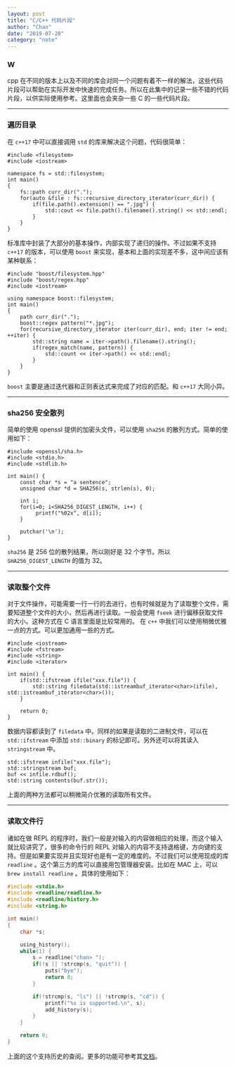 ```yaml
---
layout: post
title: "C/C++ 代码片段"
author: "Chan"
date: "2019-07-20"
category: "note"
---
```


### W

cpp 在不同的版本上以及不同的库会对同一个问题有着不一样的解法，这些代码片段可以帮助在实际开发中快速的完成任务。所以在此集中的记录一些不错的代码片段，以供实际使用参考。这里面也会夹杂一些 C 的一些代码片段。

---

### 遍历目录

在 `c++17` 中可以直接调用 `std`  的库来解决这个问题，代码很简单：

```
#include <filesystem>
#include <iostream>

namespace fs = std::filesystem;
int main()
{
	fs::path curr_dir(".");
	for(auto &file : fs::recursive_directory_iterator(curr_dir)) {
		if(file.path().extension() == ".jpg") {
			std::cout << file.path().filename().string() << std::endl;
		}
	}
}
```

标准库中封装了大部分的基本操作，内部实现了递归的操作。不过如果不支持 `c++17` 的版本，可以使用  `boost` 来实现，基本和上面的实现差不多，这中间应该有某种联系：

```
#include "boost/filesystem.hpp"
#include "boost/regex.hpp"
#include <iostream>

using namespace boost::filesystem;
int main() 
{
	path curr_dir(".");
	boost::regex pattern("*.jpg");
	for(recursive_directory_iterator iter(curr_dir), end; iter != end; ++iter) {
		std::string name = iter->path().filename().string();
		if(regex_match(name, pattern)) {
			std::count << iter->path() << std::endl;
		}
	}
}
```

`boost` 主要是通过迭代器和正则表达式来完成了对应的匹配。和 `c++17` 大同小异。

---

### sha256 安全散列

简单的使用 openssl 提供的加密头文件，可以使用 `sha256` 的散列方式。简单的使用如下：

```
#include <openssl/sha.h>
#include <stdio.h>
#include <stdlib.h>

int main() {
	const char *s = "a sentence";
	unsigned char *d = SHA256(s, strlen(s), 0);
	
	int i;
	for(i=0; i<SHA256_DIGEST_LENGTH, i++) {
		 printf("%02x", d[i]);
	}
	
	putchar('\n');
}
```

`sha256` 是 256 位的散列结果，所以刚好是 32 个字节。所以 `SHA256_DIGEST_LENGTH` 的值为 32。 

---

### 读取整个文件

对于文件操作，可能需要一行一行的去进行，也有时候就是为了读取整个文件，需要知道整个文件的大小，然后再进行读取。一般会使用 `fseek` 进行偏移获取文件的大小。这种方式在 C 语言里面是比较常用的。 在 `c++` 中我们可以使用稍微优雅一点的方式。可以更加通用一些的方式。

```
#include <iostream>
#include <fstream>
#include <string>
#include <iterator>

int main() {
	if(std::ifstream ifile("xxx.file")) {
		std::string filedata(std::istreambuf_iterator<char>(ifile), std::istreambuf_iterator<char>());
	}
	
	return 0;
}
```

数据内容都读到了 `filedata` 中。同样的如果是读取的二进制文件，可以在 `std::ifstream`  中添加 `std::binary` 的标记即可。另外还可以将其读入 `stringstream`  中。

```
std::ifstream infile("xxx.file");
std::stringstream buf;
buf << infile.rdbuf();
std::string contents(buf.str());
```

上面的两种方法都可以稍微简介优雅的读取所有文件。

---

### 读取文件行

诸如在做 REPL 的程序时，我们一般是对输入的内容做相应的处理，而这个输入就比较讲究了，很多的命令行的 REPL 对输入的内容不支持退格键，方向键的支持。但是如果要实现并且实现好也是有一定的难度的。不过我们可以使用现成的库 `readline`  。这个第三方的库可以直接用包管理器安装。比如在 MAC 上，可以 `brew install readline` 。具体的使用如下：

```c
#include <stdio.h>
#include <readline/readline.h>
#include <readline/history.h>
#include <string.h>

int main()
{
	char *s;

	using_history();
	while(1) {
		s = readline("chan> ");
		if(!s || !strcmp(s, "quit")) {
			puts("bye");
			return 0;
		}

		if(!strcmp(s, "ls") || !strcmp(s, "cd")) {
			printf("%s is supported.\n", s);
			add_history(s);
		}
	}

	return 0;
}
```

上面的这个支持历史的查阅。更多的功能可参考其[文档](https://tiswww.case.edu/php/chet/readline/rltop.html#Documentation)。